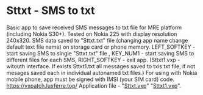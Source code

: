 # Sttxt - SMS to txt
Basic app to save received SMS messages to txt file for MRE platform (including Nokia S30+). Tested on Nokia 225 with display resolution 240x320. SMS data saved to "Sttxt.txt" file (changing app name change default text file name) on storage card or phone memory. LEFT_SOFTKEY - start saving SMS to single "Sttxt.txt" file , KEY_NUM1 - start saving SMS to different files for each SMS, RIGHT_SOFTKEY - exit app. (Sttxt1.vxp - witouth interface. If exists Sttxt1.txt all messages saved to txis txt file, if not mesages saved each in individual autonamed txt files.) For using with Nokia mobile phone, app must be signed with IMSI (your SIM card) code. https://vxpatch.luxferre.top/ 
Application file - "[Sttxt.vxp](https://github.com/RDZDX/sttxt/blob/main/Sttxt.vxp?raw=true)" "[Sttxt1.vxp](https://github.com/RDZDX/sttxt/blob/main/Sttxt1.vxp?raw=true)".
